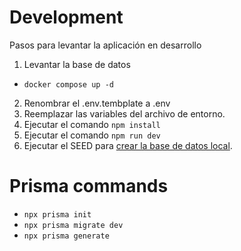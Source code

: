 # Development
Pasos para levantar la aplicación en desarrollo


1. Levantar la base de datos
- ```docker compose up -d```
2. Renombrar el .env.tembplate a .env
3. Reemplazar las variables del archivo de entorno.
4. Ejecutar el comando ```npm install```
5. Ejecutar el comando ```npm run dev```
6. Ejecutar el SEED para [crear la base de datos local](http://localhost:3000/api/seed).

# Prisma commands
- ```npx prisma init```
- ```npx prisma migrate dev```
- ```npx prisma generate```

